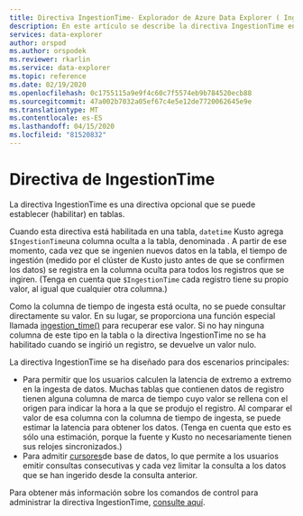 ```yaml
---
title: Directiva IngestionTime- Explorador de Azure Data Explorer ( IngestionTime) Microsoft Docs
description: En este artículo se describe la directiva IngestionTime en el Explorador de datos de Azure.
services: data-explorer
author: orspod
ms.author: orspodek
ms.reviewer: rkarlin
ms.service: data-explorer
ms.topic: reference
ms.date: 02/19/2020
ms.openlocfilehash: 0c1755115a9e9f4c60c7f5574eb9b784520ecb88
ms.sourcegitcommit: 47a002b7032a05ef67c4e5e12de7720062645e9e
ms.translationtype: MT
ms.contentlocale: es-ES
ms.lasthandoff: 04/15/2020
ms.locfileid: "81520832"
---
```

# <a name="ingestiontime-policy"></a>Directiva de IngestionTime

La directiva IngestionTime es una directiva opcional que se puede establecer (habilitar) en tablas.

Cuando esta directiva está habilitada en una tabla, `datetime` Kusto agrega `$IngestionTime`una columna oculta a la tabla, denominada . A partir de ese momento, cada vez que se ingenien nuevos datos en la tabla, el tiempo de ingestión (medido por el clúster de Kusto justo antes de que se confirmen los datos) se registra en la columna oculta para todos los registros que se ingiren. (Tenga en cuenta que `$IngestionTime` cada registro tiene su propio valor, al igual que cualquier otra columna.)

Como la columna de tiempo de ingesta está oculta, no se puede consultar directamente su valor.
En su lugar, se proporciona una función especial llamada [ingestion_time()](../query/ingestiontimefunction.md) para recuperar ese valor. Si no hay ninguna columna de este tipo en la tabla o la directiva IngestionTime no se ha habilitado cuando se ingirió un registro, se devuelve un valor nulo.

La directiva IngestionTime se ha diseñado para dos escenarios principales:
* Para permitir que los usuarios calculen la latencia de extremo a extremo en la ingesta de datos.
  Muchas tablas que contienen datos de registro tienen alguna columna de marca de tiempo cuyo valor se rellena con el origen para indicar la hora a la que se produjo el registro. Al comparar el valor de esa columna con la columna de tiempo de ingesta, se puede estimar la latencia para obtener los datos. (Tenga en cuenta que esto es sólo una estimación, porque la fuente y Kusto no necesariamente tienen sus relojes sincronizados.)
* Para admitir [cursores](../management/databasecursor.md)de base de datos, lo que permite a los usuarios emitir consultas consecutivas y cada vez limitar la consulta a los datos que se han ingerido desde la consulta anterior.



Para obtener más información sobre los comandos de control para administrar la directiva IngestionTime, [consulte aquí](../management/ingestiontime-policy.md).